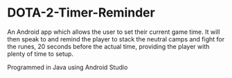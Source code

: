 # DOTA-2-Timer-Reminder

An Android app which allows the user to set their current game time. It will then speak to and remind the player to stack the neutral camps and fight for the runes, 20 seconds before the actual time, providing the player with plenty of time to setup.

Programmed in Java using Android Studio
